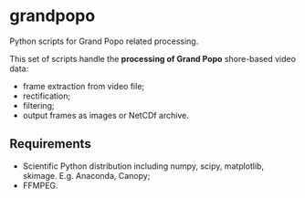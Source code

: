 # grandpopo
Python scripts for Grand Popo related processing.

This set of scripts handle the **processing of Grand Popo** shore-based video data:
- frame extraction from video file;
- rectification;
- filtering;
- output frames as images or NetCDf archive.

## Requirements
- Scientific Python distribution including numpy, scipy, matplotlib, skimage. E.g. Anaconda, Canopy;
- FFMPEG.





